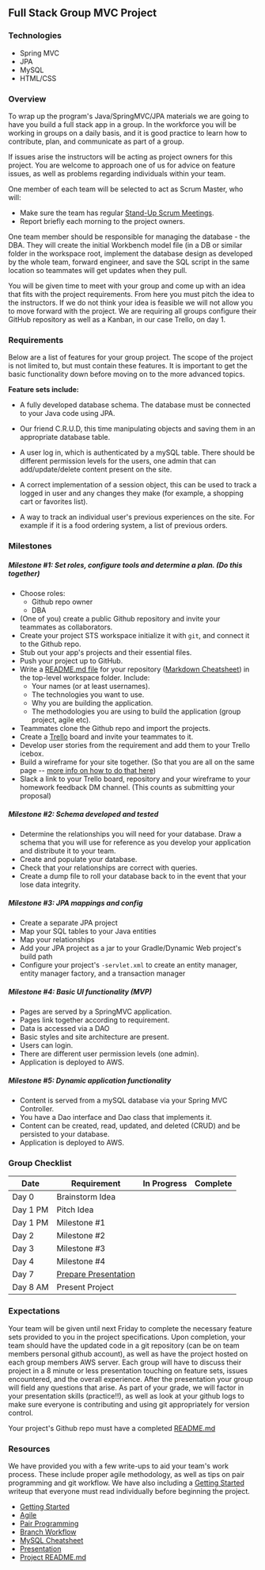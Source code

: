 ## Full Stack Group MVC Project

### Technologies
* Spring MVC
* JPA
* MySQL
* HTML/CSS

### Overview

To wrap up the program's Java/SpringMVC/JPA materials we are going to have you build a full stack app in a group. In the workforce you will be working in groups on a daily basis, and it is good practice to learn how to contribute, plan, and communicate as part of a group.

If issues arise the instructors will be acting as project owners for this project. You are welcome to approach one of us for advice on feature issues, as well as problems regarding individuals within your team.

One member of each team will be selected to act as Scrum Master, who will:
* Make sure the team has regular [Stand-Up Scrum Meetings](https://sprint.ly/blog/scrum-meeting-best-practices/).
* Report briefly each morning to the project owners.

One team member should be responsible for managing the database - the DBA.  They will create the initial Workbench model file (in a DB or similar folder in the workspace root, implement the database design as developed by the whole team, forward engineer, and save the SQL script in the same location so teammates will get updates when they pull.

You will be given time to meet with your group and come up with an idea that fits with the project requirements. From here you must pitch the idea to the instructors. If we do not think your idea is feasible we will not allow you to move forward with the project. We are requiring all groups configure their GitHub repository as well as a Kanban, in our case Trello, on day 1.

### Requirements
Below are a list of features for your group project. The scope of the project is not limited to, but must contain these features. It is important to get the basic functionality down before moving on to the more advanced topics.

**Feature sets include:**
* A fully developed database schema. The database must be connected to your Java code using JPA.

* Our friend C.R.U.D, this time manipulating objects and saving them in an appropriate database table.

* A user log in, which is authenticated by a mySQL table. There should be different permission levels for the users, one admin that can add/update/delete content present on the site.

* A correct implementation of a session object, this can be used to track a logged in user and any changes they make (for example, a shopping cart or favorites list).

* A way to track an individual user's previous experiences on the site. For example if it is a food ordering system, a list of previous orders.

### Milestones  
##### Milestone #1: Set roles, configure tools and determine a plan. (Do this together)
* Choose roles:
  * Github repo owner
  * DBA
* (One of you) create a public Github repository and invite your teammates as collaborators.
* Create your project STS workspace initialize it with `git`, and connect it to the Github repo.
* Stub out your app's projects and their essential files.
* Push your project up to GitHub.
* Write a [README.md file](resources/projectREADME.md) for your repository ([Markdown Cheatsheet][mdcheat]) in the top-level workspace folder. Include:
  * Your names (or at least usernames).
  * The technologies you want to use.
  * Why you are building the application.
  * The methodologies you are using to build the application (group project, agile etc).
* Teammates clone the Github repo and import the projects.
* Create a [Trello][trello] board and invite your teammates to it.
* Develop user stories from the requirement and add them to your Trello icebox.
* Build a wireframe for your site together. (So that you are all on the same page -- [more info on how to do that here][wireframe])
* Slack a link to your Trello board, repository and your wireframe to your homework feedback DM channel. (This counts as submitting your proposal)

##### Milestone #2: Schema developed and tested
* Determine the relationships you will need for your database. Draw a schema that you will use for reference as you develop your application and distribute it to your team.
* Create and populate your database.
* Check that your relationships are correct with queries.
* Create a dump file to roll your database back to in the event that your lose data integrity.

##### Milestone #3: JPA mappings and config  
* Create a separate JPA project  
* Map your SQL tables to your Java entities  
* Map your relationships  
* Add your JPA project as a jar to your Gradle/Dynamic Web project's build path  
* Configure your project's `-servlet.xml` to create an entity manager, entity manager factory, and a transaction manager  

##### Milestone #4: Basic UI functionality (MVP)
* Pages are served by a SpringMVC application.
* Pages link together according to requirement.
* Data is accessed via a DAO  
* Basic styles and site architecture are present.
* Users can login.
* There are different user permission levels (one admin).
* Application is deployed to AWS.  

##### Milestone #5: Dynamic application functionality
* Content is served from a mySQL database via your Spring MVC Controller.
* You have a Dao interface and Dao class that implements it.
* Content can be created, read, updated, and deleted (CRUD) and be persisted to your database.
* Application is deployed to AWS.  

### Group Checklist
| Date | Requirement  | In Progress | Complete |
| ----------- | ----------- | ----------- | -------- |
|Day 0     | Brainstorm Idea  |   |   |   
|Day 1 PM    | Pitch Idea       |   |   |   
|Day 1 PM    | Milestone #1     |   |   |   
|Day 2   | Milestone #2     |   |   |   
|Day 3   | Milestone #3     |   |   |  
|Day 4 | Milestone #4     |   |   |  
|Day 7   | [Prepare Presentation](resources/presentation.md)  |   |   |  
|Day 8 AM   | Present Project  |   |   |  


### Expectations
Your team will be given until next Friday to complete the necessary feature sets provided to you in the project specifications. Upon completion, your team should have the updated code in a git repository (can be on team members personal github account), as well as have the project hosted on each group members AWS server. Each group will have to discuss their project in a 8 minute or less presentation touching on feature sets, issues encountered, and the overall experience. After the presentation your group will field any questions that arise. As part of your grade, we will factor in your presentation skills (practice!!), as well as look at your github logs to make sure everyone is contributing and using git appropriately for version control.

Your project's Github repo must have a completed [README.md](resources/projectREADME.md)

### Resources
We have provided you with a few write-ups to aid your team's work process. These include proper agile methodology, as well as tips on pair programming and git workflow. We have also including a [Getting Started](resources/gettingStarted.md) writeup that everyone must read individually before beginning the project.

* [Getting Started](resources/gettingStarted.md)
* [Agile](resources/agile.md)
* [Pair Programming](resources/pair_programming.md)
* [Branch Workflow](resources/git_workflow.md)  
* [MySQL Cheatsheet](resources/sqlCheatSheet.md)
* [Presentation](resources/presentation.md)
* [Project README.md](resources/projectREADME.md)

[trello]:https://trello.com/
[mdcheat]:https://github.com/adam-p/markdown-here/wiki/Markdown-Cheatsheet
[wireframe]:https://www.codementor.io/design/tutorial/getting-started-with-wireframes
